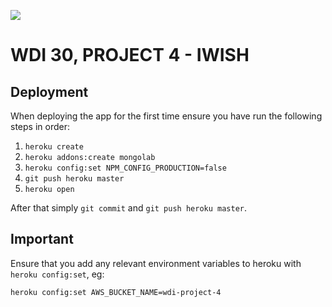 ![](https://www.coindesk.com/wp-content/themes/coindesk2/images/events/consensus-2015/sponsors-and-partners/general-assembly.png)

# WDI 30, PROJECT 4 - IWISH
## Deployment

When deploying the app for the first time ensure you have run the following steps in order:

1. `heroku create`
1. `heroku addons:create mongolab`
1. `heroku config:set NPM_CONFIG_PRODUCTION=false`
1. `git push heroku master`
1. `heroku open`

After that simply `git commit` and `git push heroku master`.

## Important

Ensure that you add any relevant environment variables to heroku with `heroku config:set`, eg:

`heroku config:set AWS_BUCKET_NAME=wdi-project-4`
